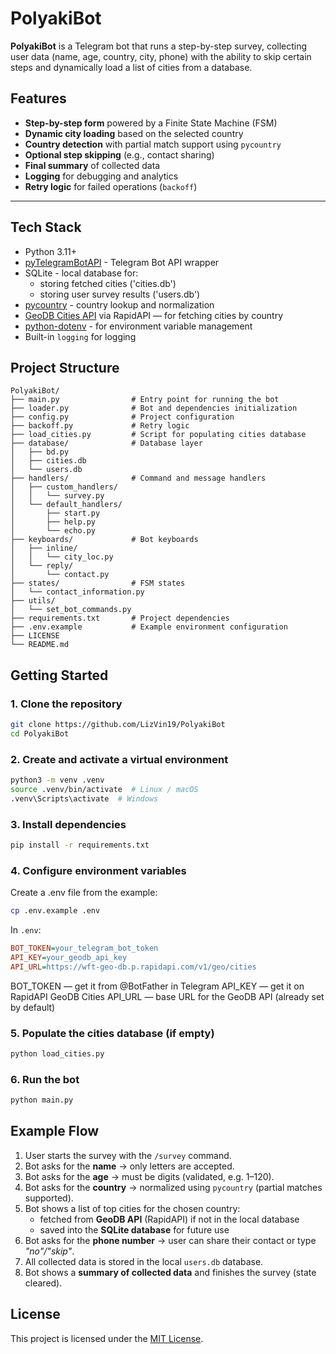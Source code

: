 # PolyakiBot

**PolyakiBot** is a Telegram bot that runs a step-by-step survey, collecting user data (name, age, country, city, phone) with the ability to skip certain steps and dynamically load a list of cities from a database.


## Features

- **Step-by-step form** powered by a Finite State Machine (FSM)
- **Dynamic city loading** based on the selected country
- **Country detection** with partial match support using `pycountry`
- **Optional step skipping** (e.g., contact sharing)
- **Final summary** of collected data
- **Logging** for debugging and analytics
- **Retry logic** for failed operations (`backoff`)

___


## Tech Stack

- Python 3.11+
- [pyTelegramBotAPI](https://pypi.org/project/pyTelegramBotAPI/) - Telegram Bot API wrapper
- SQLite - local database for:
    - storing fetched cities ('cities.db')
    - storing user survey results ('users.db')
- [pycountry](https://pypi.org/project/pycountry/) - country lookup and normalization
- [GeoDB Cities API](https://rapidapi.com/wirefreethought/api/geodb-cities/) via RapidAPI — for fetching cities by country
- [python-dotenv](https://pypi.org/project/python-dotenv/) - for environment variable management
- Built-in `logging` for logging

## Project Structure

```text
PolyakiBot/
├── main.py                # Entry point for running the bot
├── loader.py              # Bot and dependencies initialization
├── config.py              # Project configuration
├── backoff.py             # Retry logic
├── load_cities.py         # Script for populating cities database
├── database/              # Database layer
│   ├── bd.py
│   ├── cities.db
│   └── users.db
├── handlers/              # Command and message handlers
│   ├── custom_handlers/
│   │   └── survey.py
│   └── default_handlers/
│       ├── start.py
│       ├── help.py
│       └── echo.py
├── keyboards/             # Bot keyboards
│   ├── inline/
│   │   └── city_loc.py
│   └── reply/
│       └── contact.py
├── states/                # FSM states
│   └── contact_information.py
├── utils/
│   └── set_bot_commands.py
├── requirements.txt       # Project dependencies
├── .env.example           # Example environment configuration
├── LICENSE
└── README.md
```



## Getting Started

### 1. Clone the repository
```bash
git clone https://github.com/LizVin19/PolyakiBot
cd PolyakiBot
```

### 2. Create and activate a virtual environment
```bash
python3 -m venv .venv
source .venv/bin/activate  # Linux / macOS
.venv\Scripts\activate  # Windows
```

### 3. Install dependencies
```bash
pip install -r requirements.txt
```

### 4. Configure environment variables
Create a .env file from the example:
```bash
cp .env.example .env
```

In `.env`:
```ini
BOT_TOKEN=your_telegram_bot_token
API_KEY=your_geodb_api_key
API_URL=https://wft-geo-db.p.rapidapi.com/v1/geo/cities
```
BOT_TOKEN — get it from @BotFather in Telegram
API_KEY — get it on RapidAPI GeoDB Cities
API_URL — base URL for the GeoDB API (already set by default)

### 5. Populate the cities database (if empty)
```bash
python load_cities.py
```

### 6. Run the bot
```bash
python main.py
```


## Example Flow
1. User starts the survey with the `/survey` command.  
2. Bot asks for the **name** → only letters are accepted.  
3. Bot asks for the **age** → must be digits (validated, e.g. 1–120).  
4. Bot asks for the **country** → normalized using `pycountry` (partial matches supported).  
5. Bot shows a list of top cities for the chosen country:
   - fetched from **GeoDB API** (RapidAPI) if not in the local database
   - saved into the **SQLite database** for future use
6. Bot asks for the **phone number** → user can share their contact or type *"no"/"skip"*.
7. All collected data is stored in the local `users.db` database.
8. Bot shows a **summary of collected data** and finishes the survey (state cleared).  



## License 
This project is licensed under the [MIT License](LICENSE).
